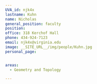 ```yaml
---
UVA_id: njk4x
lastname: Kuhn
name: Nicholas
general_position: faculty
position:
office: 318 Kerchof Hall
phone: 434-924-7123
email: njk4x@virginia.edu
image: __SITE_URL__/img/people/Kuhn.jpg
personal_page:


areas:
  - Geometry and Topology

---
```

